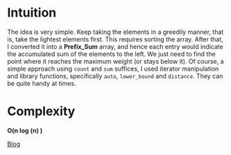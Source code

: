 # Intuition
The idea is very simple. Keep taking the elements in a greedily manner, that is, take the lightest elements first. This requires sorting the array. After that, I converted it into a **Prefix_Sum** array, and hence each entry would indicate the accumulated sum of the elements to the left. We just need to find the point where it reaches the maximum weight (or stays below it). Of course, a simple approach using `count` and `sum` suffices, I used iterator manipulation and library functions, specifically `auto`, `lower_bound` and `distance`. They can be quite handy at times.

# Complexity
**O(n log (n) )**



[Blog](https://leetcode.com/problems/how-many-apples-can-you-put-into-the-basket/discuss/386991/Same-Idea-Different-Implementation-C%2B%2B)
